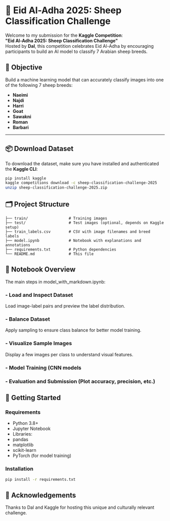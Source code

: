 # 🐑 Eid Al-Adha 2025: Sheep Classification Challenge

Welcome to my submission for the **Kaggle Competition**:  
**"Eid Al-Adha 2025: Sheep Classification Challenge"**  
Hosted by **Dal**, this competition celebrates Eid Al-Adha by encouraging participants to build an AI model to classify 7 Arabian sheep breeds.

## 📌 Objective

Build a machine learning model that can accurately classify images into one of the following 7 sheep breeds:

- **Naeimi**
- **Najdi**
- **Harri**
- **Goat**
- **Sawakni**
- **Roman**
- **Barbari**

---

## 📦 Download Dataset

To download the dataset, make sure you have installed and authenticated the **Kaggle CLI**:

```bash
pip install kaggle
kaggle competitions download -c sheep-classification-challenge-2025
unzip sheep-classification-challenge-2025.zip
```

## 🗂️ Project Structure
```
├── train/                  # Training images
├── test/                   # Test images (optional, depends on Kaggle setup)
├── train_labels.csv        # CSV with image filenames and breed labels
├── model.ipynb             # Notebook with explanations and annotations
├── requirements.txt        # Python dependencies
└── README.md               # This file
```
## 📖 Notebook Overview
The main steps in model_with_markdown.ipynb:
### - Load and Inspect Dataset
Load image-label pairs and preview the label distribution.
### - Balance Dataset
Apply sampling to ensure class balance for better model training.
### - Visualize Sample Images
Display a few images per class to understand visual features.
### - Model Training (CNN models
### - Evaluation and Submission (Plot accuracy, precision, etc.)

## 🚀 Getting Started
### Requirements
- Python 3.8+
- Jupyter Notebook
- Libraries:
- pandas
- matplotlib
- scikit-learn
- PyTorch (for model training)

### Installation
```bash
pip install -r requirements.txt
```


## 🙏 Acknowledgements
Thanks to Dal and Kaggle for hosting this unique and culturally relevant challenge.
